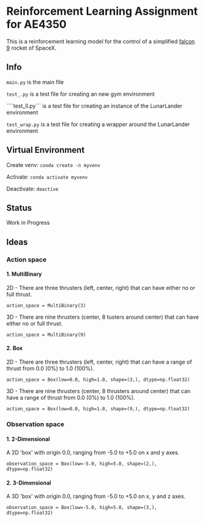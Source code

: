 # Reinforcement Learning Assignment for AE4350
This is a reinforcement learning model for the control of a simplified [falcon 9](https://www.spaceflightinsider.com/hangar/falcon-9) rocket of SpaceX.

## Info
```main.py``` is the main file

```test_.py``` is a test file for creating an new gym environment

````test_ll.py``` is a test file for creating an instance of the LunarLander environment

```test_wrap.py``` is a test file for creating a wrapper around the LunarLander environment

## Virtual Environment
Create venv: ```conda create -n myvenv```

Activate: ```conda activate myvenv```

Deactivate: ```deactive```


## Status
Work in Progress

## Ideas
### Action space
#### 1. MultiBinary

2D - There are three thrusters (left, center, right) that can have either no or full thrust.

```action_space = MultiBinary(3)```


3D - There are nine thrusters (center, 8 tusters around center) that can have either no or full thrust.

```action_space = MultiBinary(9)```

#### 2. Box

2D - There are three thrusters (left, center, right) that can have a range of thrust from 0.0 (0%) to 1.0 (100%).

```action_space = Box(low=0.0, high=1.0, shape=(3,), dtype=np.float32)```


3D - There are nine thrusters (center, 8 thrusters around center) that can have a range of thrust from 0.0 (0%) to 1.0 (100%).

```action_space = Box(low=0.0, high=1.0, shape=(9,), dtype=np.float32)```

### Observation space
#### 1. 2-Dimensional

A 2D 'box' with origin 0.0, ranging from -5.0 to +5.0 on x and y axes.

```observation_space = Box(low=-5.0, high=5.0, shape=(2,), dtype=np.float32)```

#### 2. 3-Dimensional

A 3D 'box' with origin 0.0, ranging from -5.0 to +5.0 on x, y and z axes.

```observation_space = Box(low=-5.0, high=5.0, shape=(3,), dtype=np.float32)```
